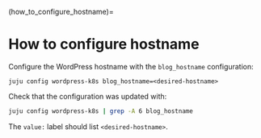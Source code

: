(how_to_configure_hostname)=

# How to configure hostname

Configure the WordPress hostname with the `blog_hostname` configuration:

```
juju config wordpress-k8s blog_hostname=<desired-hostname>
```

Check that the configuration was updated with:

```bash
juju config wordpress-k8s | grep -A 6 blog_hostname
```

The `value:` label should list `<desired-hostname>`.